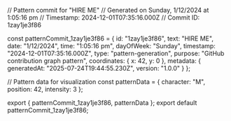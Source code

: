 // Pattern commit for "HIRE ME"
// Generated on Sunday, 1/12/2024 at 1:05:16 pm
// Timestamp: 2024-12-01T07:35:16.000Z
// Commit ID: 1zay1je3f86

const patternCommit_1zay1je3f86 = {
  id: "1zay1je3f86",
  text: "HIRE ME",
  date: "1/12/2024",
  time: "1:05:16 pm",
  dayOfWeek: "Sunday",
  timestamp: "2024-12-01T07:35:16.000Z",
  type: "pattern-generation",
  purpose: "GitHub contribution graph pattern",
  coordinates: {
    x: 42,
    y: 0
  },
  metadata: {
    generatedAt: "2025-07-24T19:44:55.230Z",
    version: "1.0.0"
  }
};

// Pattern data for visualization
const patternData = {
  character: "M",
  position: 42,
  intensity: 3
};

export { patternCommit_1zay1je3f86, patternData };
export default patternCommit_1zay1je3f86;
